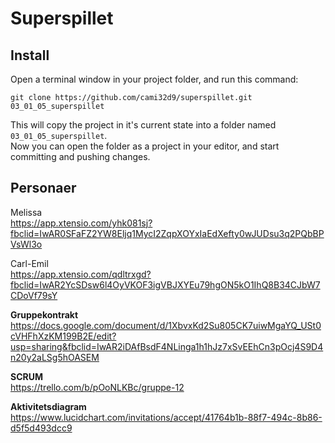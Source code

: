 # Superspillet

## Install

Open a terminal window in your project folder, and run this command:
```
git clone https://github.com/cami32d9/superspillet.git 03_01_05_superspillet
```

This will copy the project in it's current state into a folder named
`03_01_05_superspillet`.  
Now you can open the folder as a project in your editor, and start 
committing and pushing changes.

## Personaer

Melissa  
https://app.xtensio.com/yhk081sj?fbclid=IwAR0SFaFZ2YW8Eljq1MycI2ZqpXOYxIaEdXefty0wJUDsu3q2PQbBPVsWl3o

Carl-Emil  
https://app.xtensio.com/qdltrxgd?fbclid=IwAR2YcSDsw6l4OyVKOF3igVBJXYEu79hgON5kO1IhQ8B34CJbW7CDoVf79sY

<strong>Gruppekontrakt</strong>  
https://docs.google.com/document/d/1XbvxKd2Su805CK7uiwMgaYQ_USt0cVHFhXzKM199B2E/edit?usp=sharing&fbclid=IwAR2iDAfBsdF4NLinga1h1hJz7xSvEEhCn3pOcj4S9D4n20y2aLSg5hOASEM

<strong>SCRUM</strong>  
https://trello.com/b/pOoNLKBc/gruppe-12


<strong>Aktivitetsdiagram</strong>
https://www.lucidchart.com/invitations/accept/41764b1b-88f7-494c-8b86-d5f5d493dcc9
